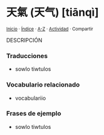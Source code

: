 # 天氣 (天气) [tiānqì]
<sup>[Inicio](../../../../index.md) · [Índice](../../../../indices/chino-espanol-tian1.md) · [A-Z](../../../../indices/alfabetico.md) · [Actividad](../../../../indices/actividad.md) · Compartir</sup>

DESCRIPCIÓN

### Traducciones

* sowlo tiwtulos

### Vocabulario relacionado

* vocabulariio

### Frases de ejemplo

* sowlo tiwtulos
